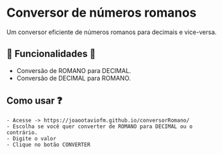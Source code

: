# Conversor de números romanos
Um conversor eficiente de números romanos para decimais e vice-versa.

## 🚀 Funcionalidades 🚀
- Conversão de ROMANO para DECIMAL.
- Conversão de DECIMAL para ROMANO.

## Como usar ❓
    - Acesse -> https://joaootaviofm.github.io/conversorRomano/
    - Escolha se você quer converter de ROMANO para DECIMAL ou o contrário.
    - Digite o valor 
    - Clique no botão CONVERTER 

    